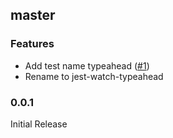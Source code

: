 ## master

### Features

* Add test name typeahead ([#1](https://github.com/jest-community/jest-watch-typeahead/pull/1))
* Rename to jest-watch-typeahead

### 0.0.1

Initial Release

